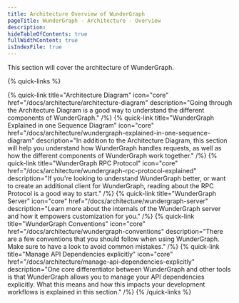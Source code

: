 ```yaml
---
title: Architecture Overview of WunderGraph
pageTitle: WunderGraph - Architecture - Overview
description:
hideTableOfContents: true
fullWidthContent: true
isIndexFile: true
---
```


This section will cover the architecture of WunderGraph.

{% quick-links %}

{% quick-link title="Architecture Diagram" icon="core" href="/docs/architecture/architecture-diagram" description="Going through the Architecture Diagram is a good way to understand the different components of WunderGraph." /%}
{% quick-link title="WunderGraph Explained in one Sequence Diagram" icon="core" href="/docs/architecture/wundergraph-explained-in-one-sequence-diagram" description="In addition to the Architecture Diagram, this section will help you understand how WunderGraph handles requests, as well as how the different components of WunderGraph work together." /%}
{% quick-link title="WunderGraph RPC Protocol" icon="core" href="/docs/architecture/wundergraph-rpc-protocol-explained" description="If you're looking to understand WunderGraph better, or want to create an additional client for WunderGraph, reading about the RPC Protocol is a good way to start." /%}
{% quick-link title="WunderGraph Server" icon="core" href="/docs/architecture/wundergraph-server" description="Learn more about the internals of the WunderGraph server and how it empowers customization for you." /%}
{% quick-link title="WunderGraph Conventions" icon="core" href="/docs/architecture/wundergraph-conventions" description="There are a few conventions that you should follow when using WunderGraph. Make sure to have a look to avoid common mistakes." /%}
{% quick-link title="Manage API Dependencies explicitly" icon="core" href="/docs/architecture/manage-api-dependencies-explicitly" description="One core differentiator between WunderGraph and other tools is that WunderGraph allows you to manage your API dependencies explicitly. What this means and how this impacts your development workflows is explained in this section." /%}
{% /quick-links %}
